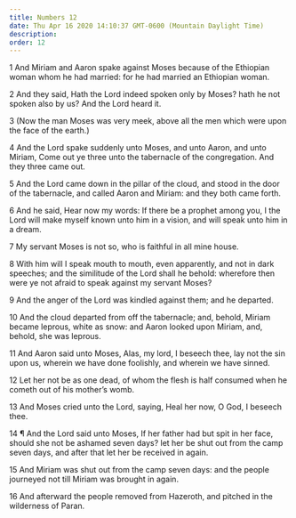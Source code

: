 ```yaml
---
title: Numbers 12
date: Thu Apr 16 2020 14:10:37 GMT-0600 (Mountain Daylight Time)
description: 
order: 12
---
```


<p>
  1 And Miriam and Aaron spake against Moses because of the Ethiopian woman whom
  he had married: for he had married an Ethiopian woman.
</p>
<p>
  2 And they said, Hath the Lord indeed spoken only by Moses? hath he not spoken
  also by us? And the Lord heard it.
</p>
<p>
  3 (Now the man Moses was very meek, above all the men which were upon the face
  of the earth.)
</p>
<p>
  4 And the Lord spake suddenly unto Moses, and unto Aaron, and unto Miriam,
  Come out ye three unto the tabernacle of the congregation. And they three came
  out.
</p>
<p>
  5 And the Lord came down in the pillar of the cloud, and stood in the door of
  the tabernacle, and called Aaron and Miriam: and they both came forth.
</p>
<p>
  6 And he said, Hear now my words: If there be a prophet among you, I the Lord
  will make myself known unto him in a vision, and will speak unto him in a
  dream.
</p>
<p>7 My servant Moses is not so, who is faithful in all mine house.</p>
<p>
  8 With him will I speak mouth to mouth, even apparently, and not in dark
  speeches; and the similitude of the Lord shall he behold: wherefore then were
  ye not afraid to speak against my servant Moses?
</p>
<p>9 And the anger of the Lord was kindled against them; and he departed.</p>
<p>
  10 And the cloud departed from off the tabernacle; and, behold, Miriam became
  leprous, white as snow: and Aaron looked upon Miriam, and, behold, she was
  leprous.
</p>
<p>
  11 And Aaron said unto Moses, Alas, my lord, I beseech thee, lay not the sin
  upon us, wherein we have done foolishly, and wherein we have sinned.
</p>
<p>
  12 Let her not be as one dead, of whom the flesh is half consumed when he
  cometh out of his mother&#x2019;s womb.
</p>
<p>
  13 And Moses cried unto the Lord, saying, Heal her now, O God, I beseech thee.
</p>
<p>
  14 &#xB6; And the Lord said unto Moses, If her father had but spit in her
  face, should she not be ashamed seven days? let her be shut out from the camp
  seven days, and after that let her be received in again.
</p>
<p>
  15 And Miriam was shut out from the camp seven days: and the people journeyed
  not till Miriam was brought in again.
</p>
<p>
  16 And afterward the people removed from Hazeroth, and pitched in the
  wilderness of Paran.
</p>
